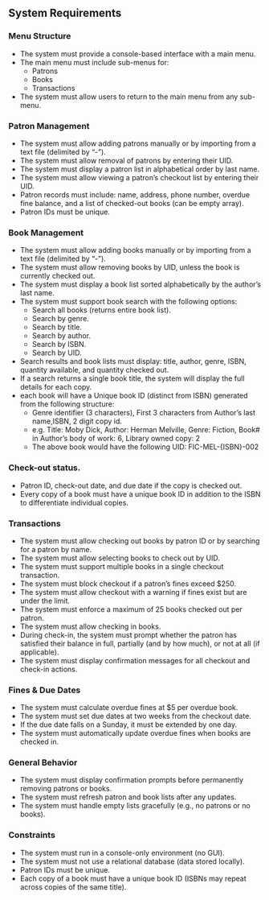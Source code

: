 ## System Requirements
### Menu Structure
* The system must provide a console-based interface with a main menu.
* The main menu must include sub-menus for:
    * Patrons
    * Books
    * Transactions
* The system must allow users to return to the main menu from any sub-menu.

### Patron Management
* The system must allow adding patrons manually or by importing from a text file 
(delimited by “-”).
* The system must allow removal of patrons by entering their UID.
* The system must display a patron list in alphabetical order by last name.
* The system must allow viewing a patron’s checkout list by entering their UID.
* Patron records must include: name, address, phone number, overdue fine balance, 
and a list of checked-out books (can be empty array).
* Patron IDs must be unique.

### Book Management
* The system must allow adding books manually or by importing from a text file
(delimited by “-”).
* The system must allow removing books by UID, unless the book is currently checked 
out.
* The system must display a book list sorted alphabetically by the author’s last name.
* The system must support book search with the following options:
    * Search all books (returns entire book list).
    * Search by genre.
    * Search by title.
    * Search by author.
    * Search by ISBN.
    * Search by UID.
* Search results and book lists must display: title, author, genre, ISBN, quantity 
available, and quantity checked out.
* If a search returns a single book title, the system will display the full details for each 
copy.
* each book will have a Unique book ID (distinct from ISBN) generated from the following structure:
    * Genre identifier (3 characters), First 3 characters from Author’s last name,ISBN, 2 digit copy id.
    * e.g. Title: Moby Dick, Author: Herman Melville, Genre: Fiction, Book# in Author’s body of work: 6, Library owned copy: 2
    * The above book would have the following UID: FIC-MEL-{ISBN}-002

### Check-out status.
* Patron ID, check-out date, and due date if the copy is checked out.
* Every copy of a book must have a unique book ID in addition to the ISBN to differentiate individual copies.

### Transactions
* The system must allow checking out books by patron ID or by searching for a patron 
by name.
* The system must allow selecting books to check out by UID.
* The system must support multiple books in a single checkout transaction.
* The system must block checkout if a patron’s fines exceed $250.
* The system must allow checkout with a warning if fines exist but are under the limit.
* The system must enforce a maximum of 25 books checked out per patron.
* The system must allow checking in books.
* During check-in, the system must prompt whether the patron has satisfied their balance in full, partially (and by how much), or not at all (if applicable).
* The system must display confirmation messages for all checkout and check-in actions.

### Fines & Due Dates
* The system must calculate overdue fines at $5 per overdue book.
* The system must set due dates at two weeks from the checkout date.
* If the due date falls on a Sunday, it must be extended by one day.
* The system must automatically update overdue fines when books are checked in.

### General Behavior
* The system must display confirmation prompts before permanently removing patrons or books.
* The system must refresh patron and book lists after any updates.
* The system must handle empty lists gracefully (e.g., no patrons or no books).

### Constraints
* The system must run in a console-only environment (no GUI).
* The system must not use a relational database (data stored locally).
* Patron IDs must be unique.
* Each copy of a book must have a unique book ID (ISBNs may repeat across copies of the same title).